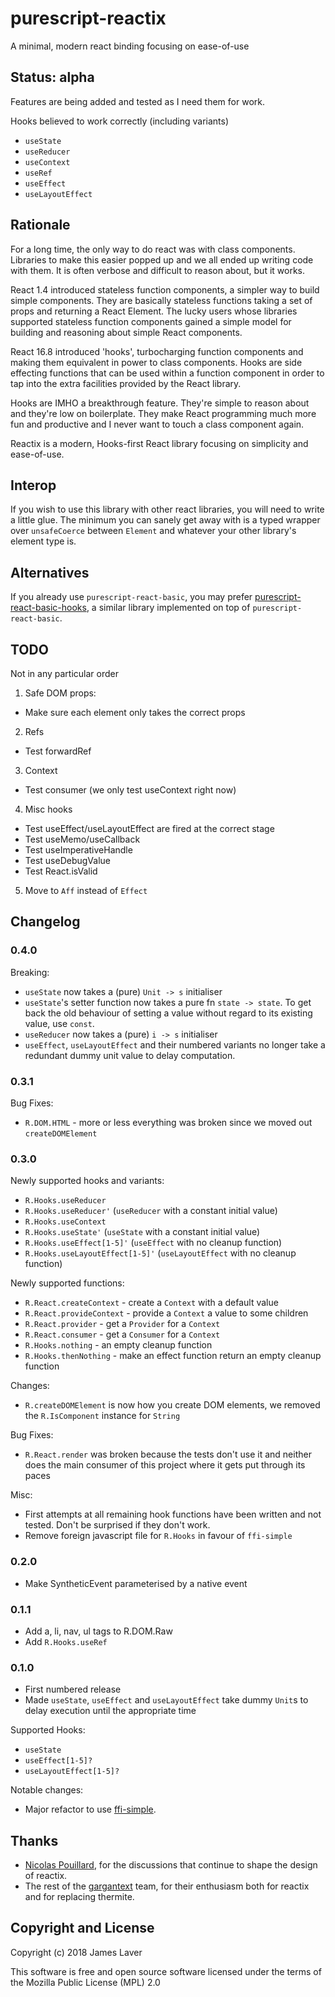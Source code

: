 # purescript-reactix

A minimal, modern react binding focusing on ease-of-use

## Status: alpha

Features are being added and tested as I need them for work.

Hooks believed to work correctly (including variants)

* `useState`
* `useReducer`
* `useContext`
* `useRef`
* `useEffect`
* `useLayoutEffect`

## Rationale

For a long time, the only way to do react was with class
components. Libraries to make this easier popped up and we all ended
up writing code with them. It is often verbose and difficult to reason
about, but it works.

React 1.4 introduced stateless function components, a simpler way to
build simple components. They are basically stateless functions taking
a set of props and returning a React Element. The lucky users whose
libraries supported stateless function components gained a simple
model for building and reasoning about simple React components.

React 16.8 introduced 'hooks', turbocharging function components and
making them equivalent in power to class components. Hooks are side
effecting functions that can be used within a function component in
order to tap into the extra facilities provided by the React library.

Hooks are IMHO a breakthrough feature. They're simple to reason about
and they're low on boilerplate. They make React programming much more
fun and productive and I never want to touch a class component again.

Reactix is a modern, Hooks-first React library focusing on simplicity
and ease-of-use.

<!-- ## Tutorial -->

<!-- There is a tutorial in `docs/tutorial.md` or [online](https://github.com/irresponsible/purescript-reactix/blob/master/docs/tutorial.md) -->

<!-- ## Usage -->

## Interop

If you wish to use this library with other react libraries, you will
need to write a little glue. The minimum you can sanely get away with
is a typed wrapper over `unsafeCoerce` between `Element` and whatever your
other library's element type is.

## Alternatives

If you already use `purescript-react-basic`, you may prefer
[purescript-react-basic-hooks](https://github.com/spicydonuts/purescript-react-basic-hooks),
a similar library implemented on top of `purescript-react-basic`.


## TODO

Not in any particular order

1. Safe DOM props:
  * Make sure each element only takes the correct props
2. Refs
  * Test forwardRef
3. Context
  * Test consumer (we only test useContext right now)
4. Misc hooks
  * Test useEffect/useLayoutEffect are fired at the correct stage
  * Test useMemo/useCallback
  * Test useImperativeHandle
  * Test useDebugValue
  * Test React.isValid
5. Move to `Aff` instead of `Effect`

## Changelog

<!-- ### NEXT -->

<!-- Newly supported functions: -->

<!-- * `R.React.consumeContext` -->
<!-- * `R.React.provide` - provider a value through a `Provider` -->
<!-- * `R.React.consume` - consume a value through a `Consumer` -->

### 0.4.0

Breaking:

* `useState` now takes a (pure) `Unit -> s` initialiser
* `useState`'s setter function now takes a pure fn `state -> state`.
  To get back the old behaviour of setting a value without
  regard to its existing value, use `const`.
* `useReducer` now takes a (pure) `i -> s` initialiser
* `useEffect`, `useLayoutEffect` and their numbered variants no longer
  take a redundant dummy unit value to delay computation.

### 0.3.1

Bug Fixes:

* `R.DOM.HTML` - more or less everything was broken since we moved out `createDOMElement`

### 0.3.0

Newly supported hooks and variants:

* `R.Hooks.useReducer`
* `R.Hooks.useReducer'` (`useReducer` with a constant initial value)
* `R.Hooks.useContext`
* `R.Hooks.useState'` (`useState` with a constant initial value)
* `R.Hooks.useEffect[1-5]'` (`useEffect` with no cleanup function)
* `R.Hooks.useLayoutEffect[1-5]'` (`useLayoutEffect` with no cleanup function)

Newly supported functions:

* `R.React.createContext` - create a `Context` with a default value
* `R.React.provideContext` - provide a `Context` a value to some children
* `R.React.provider` - get a `Provider` for a `Context`
* `R.React.consumer` - get a `Consumer` for a `Context`
* `R.Hooks.nothing` - an empty cleanup function
* `R.Hooks.thenNothing` - make an effect function return an empty cleanup function

Changes:

* `R.createDOMElement` is now how you create DOM elements, we removed
  the `R.IsComponent` instance for `String`

Bug Fixes:

* `R.React.render` was broken because the tests don't use it and
  neither does the main consumer of this project where it gets put
  through its paces

Misc:

* First attempts at all remaining hook functions have been written and
  not tested. Don't be surprised if they don't work.
* Remove foreign javascript file for `R.Hooks` in favour of `ffi-simple`

### 0.2.0

* Make SyntheticEvent parameterised by a native event

### 0.1.1

* Add a, li, nav, ul tags to R.DOM.Raw
* Add `R.Hooks.useRef`

### 0.1.0

* First numbered release
* Made `useState`, `useEffect` and `useLayoutEffect` take dummy
  `Unit`s to delay execution until the appropriate time

Supported Hooks:

* `useState`
* `useEffect[1-5]?`
* `useLayoutEffect[1-5]?`

Notable changes:

* Major refactor to use [ffi-simple](https://github.com/irresponsible/purescript-ffi-simple).

## Thanks

- [Nicolas Pouillard](https://github.com/np), for the discussions that
  continue to shape the design of reactix.
- The rest of the [gargantext](https://gitlab.iscpif.fr/gargantext/purescript-gargantext)
  team, for their enthusiasm both for reactix and for replacing thermite.

## Copyright and License

Copyright (c) 2018 James Laver

This software is free and open source software licensed under the
terms of the Mozilla Public License (MPL) 2.0

